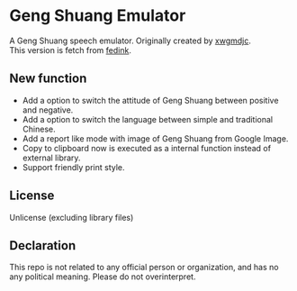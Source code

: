 # Geng Shuang Emulator

A Geng Shuang speech emulator. Originally created by [xwgmdjc](https://github.com/xwgmdjc).<br>
This version is fetch from [fedink](https://github.com/fedink/GengShuangEmulator.git).

## New function

- Add a option to switch the attitude of Geng Shuang between positive and negative.
- Add a option to switch the language between simple and traditional Chinese.
- Add a report like mode with image of Geng Shuang from Google Image.
- Copy to clipboard now is executed as a internal function instead of external library.
- Support friendly print style.

## License

Unlicense (excluding library files)

## Declaration
This repo is not related to any official person or organization, and has no any political meaning. Please do not overinterpret.
